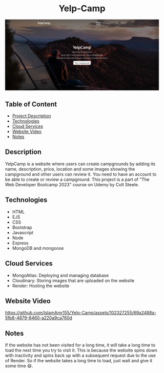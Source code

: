 <h1 align="center">Yelp-Camp</h1>

![image](/media/Yelp_Camp_Home.png)

## Table of Content
* [Project Description](#Project-Description)
* [Technologies](#Technologies)
* [Cloud Services](#Cloud-Services)
* [Website Video](#Website-Video)
* [Notes](#Notes)

## Description
YelpCamp is a website where users can create campgrounds by adding its name, description, price, location and some images showing the campground and other users can review it. You need to have an account to be able to create or review a campground. This project is a part of "The Web Developer Bootcamp 2023" course on Udemy by Colt Steele.

## Technologies
* HTML
* EJS
* CSS
* Bootstrap
* Javascript
* Node
* Express
* MongoDB and mongoose

## Cloud Services
* MongoAtlas: Deploying and managing database
* Cloudinary: Storing images that are uploaded on the website
* Render: Hosting the website 

## Website Video

https://github.com/IslamAmr155/Yelp-Camp/assets/102327255/69a2488a-5fb8-4879-8460-a220a9ca760d

## Notes
If the website has not been visited for a long time, it will take a long time to load the next time you try to visit it. This is because the website spins down with inactivity and spins back up with a subsequent request due to the use of Render. So if the website takes a long time to load, just wait and give it some time 😄.

